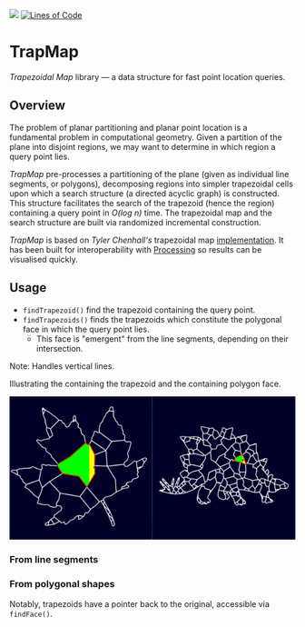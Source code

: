 [![](https://jitpack.io/v/micycle1/TrapezoidalMap.svg)](https://jitpack.io/#micycle1/TrapezoidalMap) [![Lines of Code](https://sonarcloud.io/api/project_badges/measure?project=micycle1_TrapMap&metric=ncloc)](https://sonarcloud.io/dashboard?id=micycle1_TrapMap)


# TrapMap

*Trapezoidal Map* library — a data structure for fast point location queries.

## Overview

The problem of planar partitioning and planar point location is a fundamental problem in computational geometry. Given a partition of the plane into disjoint regions, we may want to determine in which region a query point lies.

*TrapMap* pre-processes a partitioning of the plane (given as individual line segments, or polygons), decomposing regions into simpler trapezoidal cells upon which a search structure (a directed acyclic graph) is constructed. This structure facilitates the search of the trapezoid (hence the region) containing a query point in *O(log n)* time. The trapezoidal map and the search structure are built via randomized incremental construction.

*TrapMap* is based on _Tyler Chenhall's_ trapezoidal map [implementation](https://github.com/TylerChenhall/TrapezoidalMap). It has been built for interoperability with [Processing](https://processing.org/) so results can be visualised quickly.

## Usage

* `findTrapezoid()` find the trapezoid containing the query point.
* `findTrapezoids()` finds the trapezoids which constitute the polygonal face in which the query point lies.
  * This face is "emergent" from the line segments, depending on their intersection.

Note: Handles vertical lines.

Illustrating the containing the trapezoid and the containing polygon face.

<p float="middle">
  <a href="examples/partitionSmooth"><img src="resources/leaf.gif" width="50%"/></a <a href="examples/partitionSmooth"><img src="resources/dino.gif" width="50%"/></a>
</p>

### From line segments

### From polygonal shapes
Notably, trapezoids have a pointer back to the original, accessible via `findFace()`.